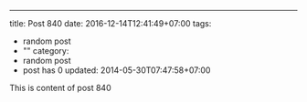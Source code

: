 ---
title: Post 840
date: 2016-12-14T12:41:49+07:00
tags:
  - random post
  - ""
category:
  - random post
  - post has 0
updated: 2014-05-30T07:47:58+07:00

This is content of post 840